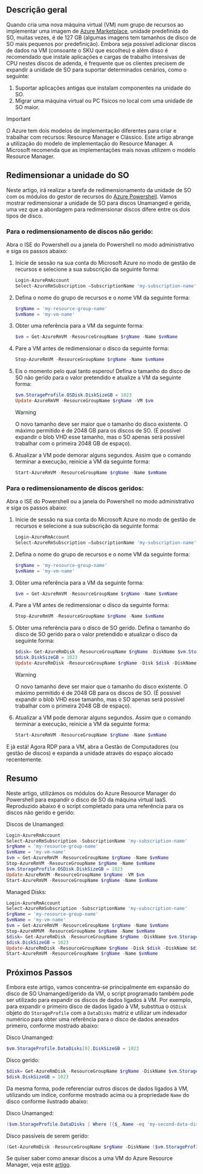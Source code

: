 ## <a name="overview"></a>Descrição geral
Quando cria uma nova máquina virtual (VM) num grupo de recursos ao implementar uma imagem de [Azure Marketplace](https://azure.microsoft.com/marketplace/), unidade predefinida do SO, muitas vezes, é de 127 GB (algumas imagens tem tamanhos de disco de SO mais pequenos por predefinição). Embora seja possível adicionar discos de dados na VM (consoante o SKU que escolheu) e além disso é recomendado que instale aplicações e cargas de trabalho intensivas de CPU nestes discos de adenda, é frequente que os clientes precisem de expandir a unidade de SO para suportar determinados cenários, como o seguinte:

1. Suportar aplicações antigas que instalam componentes na unidade do SO.
2. Migrar uma máquina virtual ou PC físicos no local com uma unidade de SO maior.

> [!IMPORTANT]
> O Azure tem dois modelos de implementação diferentes para criar e trabalhar com recursos: Resource Manager e Clássico. Este artigo abrange a utilização do modelo de implementação do Resource Manager. A Microsoft recomenda que as implementações mais novas utilizem o modelo Resource Manager.
> 
> 

## <a name="resize-the-os-drive"></a>Redimensionar a unidade do SO
Neste artigo, irá realizar a tarefa de redimensionamento da unidade de SO com os módulos do gestor de recursos do [Azure Powershell](/powershell/azureps-cmdlets-docs). Vamos mostrar redimensionar a unidade de SO para discos Unamanged e gerida, uma vez que a abordagem para redimensionar discos difere entre os dois tipos de disco.

### <a name="for-resizing-unmanaged-disks"></a>Para o redimensionamento de discos não gerido:

Abra o ISE do Powershell ou a janela do Powershell no modo administrativo e siga os passos abaixo:

1. Inicie de sessão na sua conta do Microsoft Azure no modo de gestão de recursos e selecione a sua subscrição da seguinte forma:
   
   ```Powershell
   Login-AzureRmAccount
   Select-AzureRmSubscription –SubscriptionName 'my-subscription-name'
   ```
2. Defina o nome do grupo de recursos e o nome VM da seguinte forma:
   
   ```Powershell
   $rgName = 'my-resource-group-name'
   $vmName = 'my-vm-name'
   ```
3. Obter uma referência para a VM da seguinte forma:
   
   ```Powershell
   $vm = Get-AzureRmVM -ResourceGroupName $rgName -Name $vmName
   ```
4. Pare a VM antes de redimensionar o disco da seguinte forma:
   
    ```Powershell
    Stop-AzureRmVM -ResourceGroupName $rgName -Name $vmName
    ```
5. Eis o momento pelo qual tanto esperou! Defina o tamanho do disco de SO não gerido para o valor pretendido e atualize a VM da seguinte forma:
   
   ```Powershell
   $vm.StorageProfile.OSDisk.DiskSizeGB = 1023
   Update-AzureRmVM -ResourceGroupName $rgName -VM $vm
   ```
   
   > [!WARNING]
   > O novo tamanho deve ser maior que o tamanho do disco existente. O máximo permitido é de 2048 GB para os discos de SO. (É possível expandir o blob VHD esse tamanho, mas o SO apenas será possível trabalhar com o primeira 2048 GB de espaço).
   > 
   > 
6. Atualizar a VM pode demorar alguns segundos. Assim que o comando terminar a execução, reinicie a VM da seguinte forma:
   
   ```Powershell
   Start-AzureRmVM -ResourceGroupName $rgName -Name $vmName
   ```

### <a name="for-resizing-managed-disks"></a>Para o redimensionamento de discos geridos:

Abra o ISE do Powershell ou a janela do Powershell no modo administrativo e siga os passos abaixo:

1. Inicie de sessão na sua conta do Microsoft Azure no modo de gestão de recursos e selecione a sua subscrição da seguinte forma:
   
   ```Powershell
   Login-AzureRmAccount
   Select-AzureRmSubscription –SubscriptionName 'my-subscription-name'
   ```
2. Defina o nome do grupo de recursos e o nome VM da seguinte forma:
   
   ```Powershell
   $rgName = 'my-resource-group-name'
   $vmName = 'my-vm-name'
   ```
3. Obter uma referência para a VM da seguinte forma:
   
   ```Powershell
   $vm = Get-AzureRmVM -ResourceGroupName $rgName -Name $vmName
   ```
4. Pare a VM antes de redimensionar o disco da seguinte forma:
   
    ```Powershell
    Stop-AzureRmVM -ResourceGroupName $rgName -Name $vmName
    ```
5. Obter uma referência para o disco de SO gerido. Defina o tamanho do disco de SO gerido para o valor pretendido e atualizar o disco da seguinte forma:
   
   ```Powershell
   $disk= Get-AzureRmDisk -ResourceGroupName $rgName -DiskName $vm.StorageProfile.OsDisk.Name
   $disk.DiskSizeGB = 1023
   Update-AzureRmDisk -ResourceGroupName $rgName -Disk $disk -DiskName $disk.Name
   ```   
   > [!WARNING]
   > O novo tamanho deve ser maior que o tamanho do disco existente. O máximo permitido é de 2048 GB para os discos de SO. (É possível expandir o blob VHD esse tamanho, mas o SO apenas será possível trabalhar com o primeira 2048 GB de espaço).
   > 
   > 
6. Atualizar a VM pode demorar alguns segundos. Assim que o comando terminar a execução, reinicie a VM da seguinte forma:
   
   ```Powershell
   Start-AzureRmVM -ResourceGroupName $rgName -Name $vmName
   ```

E já está! Agora RDP para a VM, abra a Gestão de Computadores (ou gestão de discos) e expanda a unidade através do espaço alocado recentemente.

## <a name="summary"></a>Resumo
Neste artigo, utilizámos os módulos do Azure Resource Manager do Powershell para expandir o disco de SO da máquina virtual IaaS. Reproduzido abaixo é o script completado para uma referência para os discos não gerido e gerido:

Discos de Unamanged:

```Powershell
Login-AzureRmAccount
Select-AzureRmSubscription -SubscriptionName 'my-subscription-name'
$rgName = 'my-resource-group-name'
$vmName = 'my-vm-name'
$vm = Get-AzureRmVM -ResourceGroupName $rgName -Name $vmName
Stop-AzureRmVM -ResourceGroupName $rgName -Name $vmName
$vm.StorageProfile.OSDisk.DiskSizeGB = 1023
Update-AzureRmVM -ResourceGroupName $rgName -VM $vm
Start-AzureRmVM -ResourceGroupName $rgName -Name $vmName
```
Managed Disks:

```Powershell
Login-AzureRmAccount
Select-AzureRmSubscription -SubscriptionName 'my-subscription-name'
$rgName = 'my-resource-group-name'
$vmName = 'my-vm-name'
$vm = Get-AzureRmVM -ResourceGroupName $rgName -Name $vmName
Stop-AzureRMVM -ResourceGroupName $rgName -Name $vmName
$disk= Get-AzureRmDisk -ResourceGroupName $rgName -DiskName $vm.StorageProfile.OsDisk.Name
$disk.DiskSizeGB = 1023
Update-AzureRmDisk -ResourceGroupName $rgName -Disk $disk -DiskName $disk.Name
Start-AzureRmVM -ResourceGroupName $rgName -Name $vmName
```

## <a name="next-steps"></a>Próximos Passos
Embora este artigo, vamos concentra-se principalmente em expansão do disco de SO Unamanged/gerido da VM, o script programado também pode ser utilizado para expandir os discos de dados ligados à VM. Por exemplo, para expandir o primeiro disco de dados ligado à VM, substitua o ```OSDisk``` objeto do ```StorageProfile``` com a ```DataDisks``` matriz e utilizar um indexador numérico para obter uma referência para o disco de dados anexados primeiro, conforme mostrado abaixo:

Disco Unamanged:
```Powershell
$vm.StorageProfile.DataDisks[0].DiskSizeGB = 1023
```
Disco gerido:
```Powershell
$disk= Get-AzureRmDisk -ResourceGroupName $rgName -DiskName $vm.StorageProfile.DataDisks[0].Name
$disk.DiskSizeGB = 1023
```

Da mesma forma, pode referenciar outros discos de dados ligados à VM, utilizando um índice, conforme mostrado acima ou a propriedade ```Name``` do disco conforme ilustrado abaixo:

Disco Unamanged:
```Powershell
($vm.StorageProfile.DataDisks | Where ({$_.Name -eq 'my-second-data-disk'}).DiskSizeGB = 1023
```
Disco passíveis de serem gerido:
```Powershell
(Get-AzureRmDisk -ResourceGroupName $rgName -DiskName ($vm.StorageProfile.DataDisks | Where ({$_.Name -eq 'my-second-data-disk'})).Name).DiskSizeGB = 1023
```

Se quiser saber como anexar discos a uma VM do Azure Resource Manager, veja este [artigo](../articles/virtual-machines/windows/attach-managed-disk-portal.md?toc=%2fazure%2fvirtual-machines%2fwindows%2ftoc.json).

